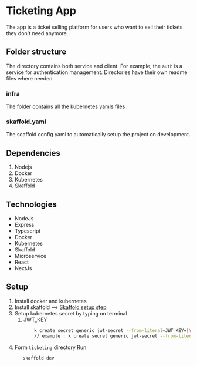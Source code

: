 # Ticketing App

The app is a ticket selling platform for users who want to sell their tickets they don't need anymore

## Folder structure

The directory contains both service and client. For example, the `auth` is a service for authentication management.
Directories have their own readme files where needed

### infra
The folder contains all the kubernetes yamls files

### skaffold.yaml
The scaffold config yaml to automatically setup the project on development.

## Dependencies
1. Nodejs
2. Docker
3. Kubernetes
4. Skaffold

## Technologies
- NodeJs
- Express
- Typescript
- Docker
- Kubernetes
- Skaffold
- Microservice
- React
- NextJs

## Setup
1. Install docker and kubernetes
2. Install skaffold --> [Skaffold setup step](https://skaffold.dev/docs/install/)
3. Setup kubernetes secret by typing on terminal
   1. JWT_KEY
      ```bash
          k create secret generic jwt-secret --from-literal=JWT_KEY=[YOUR_SECRET_KEY]
          // example : k create secret generic jwt-secret --from-literal=JWT_KEY=sadf56sdf56dsf7
       ```
4. Form `ticketing` directory Run 
    ```bash
       skaffold dev
    ```
